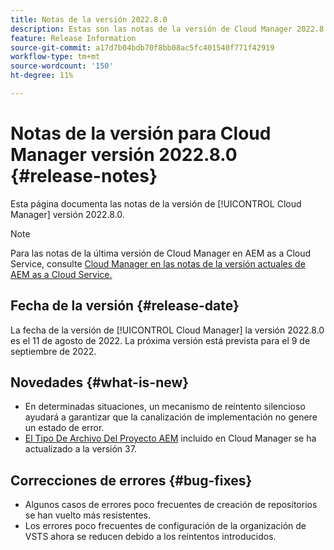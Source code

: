 ```yaml
---
title: Notas de la versión 2022.8.0
description: Estas son las notas de la versión de Cloud Manager 2022.8.0.
feature: Release Information
source-git-commit: a17d7b04bdb70f8bb08ac5fc401540f771f42919
workflow-type: tm+mt
source-wordcount: '150'
ht-degree: 11%

---
```



# Notas de la versión para Cloud Manager versión 2022.8.0 {#release-notes}

Esta página documenta las notas de la versión de [!UICONTROL Cloud Manager] versión 2022.8.0.

>[!NOTE]
>
>Para las notas de la última versión de Cloud Manager en AEM as a Cloud Service, consulte [Cloud Manager en las notas de la versión actuales de AEM as a Cloud Service.](https://experienceleague.adobe.com/docs/experience-manager-cloud-service/content/implementing/using-cloud-manager/release-notes-cloud-manager/release-notes-cm-current.html)

## Fecha de la versión {#release-date}

La fecha de la versión de [!UICONTROL Cloud Manager] la versión 2022.8.0 es el 11 de agosto de 2022. La próxima versión está prevista para el 9 de septiembre de 2022.

## Novedades {#what-is-new}

* En determinadas situaciones, un mecanismo de reintento silencioso ayudará a garantizar que la canalización de implementación no genere un estado de error.
* [El Tipo De Archivo Del Proyecto AEM](https://experienceleague.adobe.com/docs/experience-manager-core-components/using/developing/archetype/overview.html?lang=es) incluido en Cloud Manager se ha actualizado a la versión 37.

## Correcciones de errores {#bug-fixes}

* Algunos casos de errores poco frecuentes de creación de repositorios se han vuelto más resistentes.
* Los errores poco frecuentes de configuración de la organización de VSTS ahora se reducen debido a los reintentos introducidos.

